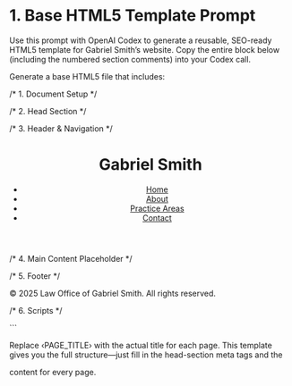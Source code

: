 <!--
File: prompts/1-template.md
Version: 1.0.0
Created: 2025-07-11
Modified: 2025-07-11
-->

# 1. Base HTML5 Template Prompt

Use this prompt with OpenAI Codex to generate a reusable, SEO-ready HTML5 template for Gabriel Smith’s website. Copy the entire block below (including the numbered section comments) into your Codex call.

Generate a base HTML5 file that includes:

/* 1. Document Setup */

<!DOCTYPE html>


<html lang="en">


/* 2. Head Section */

<head>
  <meta charset="UTF-8">
  <meta name="viewport" content="width=device-width, initial-scale=1.0">
  <title>‹PAGE_TITLE›</title>
  <link rel="stylesheet" href="css/style.css">
  <!-- SEO meta tags (description, keywords, Open Graph) go here -->
</head>


/* 3. Header & Navigation */

<body>
  <header>
    <h1>Gabriel Smith</h1>
    <nav>
      <ul>
        <li><a href="index.html">Home</a></li>
        <li><a href="about.html">About</a></li>
        <li><a href="#">Practice Areas</a></li>
        <li><a href="contact.html">Contact</a></li>
      </ul>
    </nav>
  </header>


/* 4. Main Content Placeholder */

  <main>
    <!-- Main content goes here -->
  </main>


/* 5. Footer */

  <footer>
    <p>&copy; 2025 Law Office of Gabriel Smith. All rights reserved.</p>
  </footer>


/* 6. Scripts */

  <script src="js/menu.js"></script>


</body>
</html>
```


Replace ‹PAGE_TITLE› with the actual title for each page. This template gives you the full structure—just fill in the head-section meta tags and the <main> content for every page.

<!-- End of prompts/1-template.md -->
